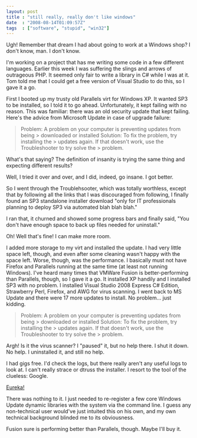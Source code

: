 ```yaml
---
layout: post
title : "still really, really don't like windows"
date  : "2008-08-14T01:09:57Z"
tags  : ["software", "stupid", "win32"]
---
```

Ugh!  Remember that dream I had about going to work at a Windows shop?  I don't know, man.  I don't know.

I'm working on a project that has me writing some code in a few different languages.  Earlier this week I was suffering the slings and arrows of outrageous PHP.  It seemed only fair to write a library in C# while I was at it.  Tom told me that I could get a free version of Visual Studio to do this, so I gave it a go.

First I booted up my trusty old Parallels virt for Windows XP.  It wanted SP3 to be installed, so I told it to go ahead.  Unfortunately, it kept failing with no reason.  This was familiar:  there was an old security update that kept failing.  Here's the advice from Microsoft Update in case of upgrade failure:

> Problem: A problem on your computer is preventing updates from being > downloaded or installed Solution: To fix the problem, try installing the > updates again. If that doesn't work, use the Troubleshooter to try solve the > problem.

What's that saying?  The definition of insanity is trying the same thing and expecting different results?

Well, I tried it over and over, and I did, indeed, go insane.  I got better.

So I went through the Troublehsooter, which was totally worthless, except that by following all the links that I was discouraged from following, I finally found an SP3 standalone installer download "only for IT professionals planning to deploy SP3 via automated blah blah blah."

I ran that, it churned and showed some progress bars and finally said, "You don't have enough space to back up files needed for uninstall."

Oh!  Well that's fine!  I can make more room.

I added more storage to my virt and installed the update.  I had very little space left, though, and even after some cleaning wasn't happy with the space left.  Worse, though, was the performance.  I basically must not have Firefox and Parallels running at the same time (at least not running Windows).  I've heard many times that VMWare Fusion is better-performing than Parallels, though, so I gave it a go.  It installed XP handily and I installed SP3 with no problem.  I installed Visual Studio 2008 Express C# Edition, Strawberry Perl, Firefox, and AWG for virus scanning.  I went back to MS Update and there were 17 more updates to install.  No problem... just kidding.

> Problem: A problem on your computer is preventing updates from being > downloaded or installed Solution: To fix the problem, try installing the > updates again. If that doesn't work, use the Troubleshooter to try solve the > problem.

Argh!  Is it the virus scanner?  I "paused" it, but no help there.  I shut it down.  No help.  I uninstalled it, and still no help.

I had gigs free.  I'd check the logs, but there really aren't any useful logs to look at.  I can't really strace or dtruss the installer.  I resort to the tool of the clueless:  Google.

[Eureka!](http://www.technipages.com/error-a-problem-on-your-computer-is-preventing-updates-from-being-downloaded.html)

There was nothing to it.  I just needed to re-register a few core Windows Update dynamic libraries with the system via the command line.  I guess any non-technical user would've just intuited this on his own, and my own technical background blinded me to its obviousness.

Fusion sure is performing better than Parallels, though.  Maybe I'll buy it. 
